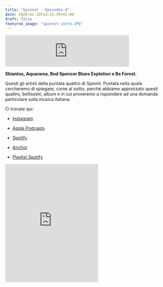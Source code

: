 ```yaml
---
title: "Spinnit - Episodio 4"
date: 2020-02-20T14:25:59+01:00
draft: false
featured_image: "spinnit-intro.JPG"
---
```


<iframe src="https://anchor.fm/spinnit/embed/episodes/Spinnit--Episodio-4-eav111" height="102px" width="400px" frameborder="0" scrolling="no"></iframe>

**Skiantos, Aquarama, Bud Spencer Blues Explotion e Be Forest.** 

Questi gli artisti della puntata quattro di Spinnit. Puntata nella quale cercheremo di spiegare, come al solito, perché abbiamo apprezzato questi quattro, bellissimi, album e in cui proveremo a rispondere ad una domanda particolare sulla musica italiana. 

Ci trovate qui: 

* [Instagram](https://www.instagram.com/spinn.it/?hl=it)

* [Apple Podcasts](https://podcasts.apple.com/it/podcast/spinnit/id1498105053)

* [Spotify](https://open.spotify.com/show/0gQCl58EojARqQR8i0U5LL?si=SZjPORBkSjij\_rmxDx-Upg)

* [Anchor](https://anchor.fm/spinnit)

* [Playlist Spotify](https://open.spotify.com/user/11130625143/playlist/3YM3z0s6aXpzRzD5j0bb8q?si=\_U\_vmSzEQrWEkF9sMdPHeQ)

<iframe src="https://open.spotify.com/embed/playlist/3YM3z0s6aXpzRzD5j0bb8q" width="300" height="380" frameborder="0" allowtransparency="true" allow="encrypted-media"></iframe>
